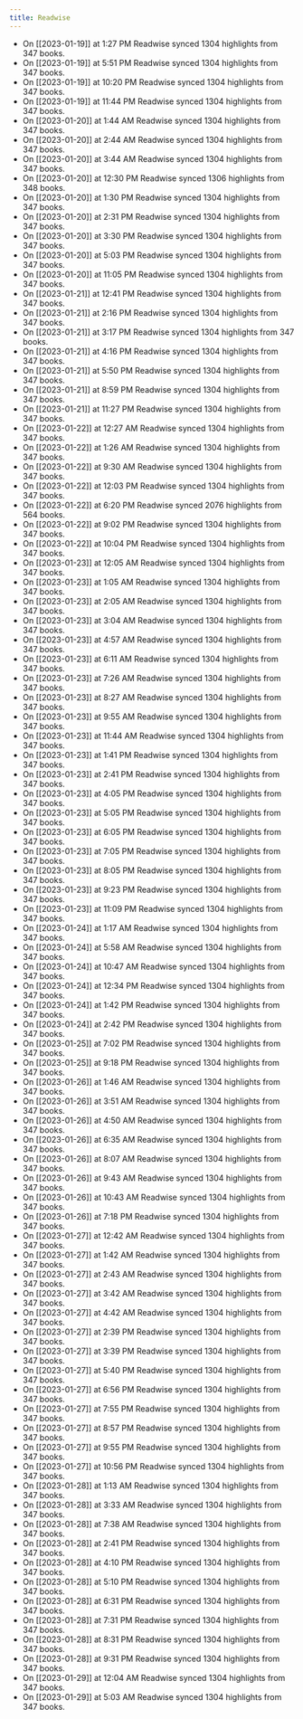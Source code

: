 ```yaml
---
title: Readwise
---
```


- On [[2023-01-19]] at 1:27 PM Readwise synced 1304 highlights from 347 books.
- On [[2023-01-19]] at 5:51 PM Readwise synced 1304 highlights from 347 books.
- On [[2023-01-19]] at 10:20 PM Readwise synced 1304 highlights from 347 books.
- On [[2023-01-19]] at 11:44 PM Readwise synced 1304 highlights from 347 books.
- On [[2023-01-20]] at 1:44 AM Readwise synced 1304 highlights from 347 books.
- On [[2023-01-20]] at 2:44 AM Readwise synced 1304 highlights from 347 books.
- On [[2023-01-20]] at 3:44 AM Readwise synced 1304 highlights from 347 books.
- On [[2023-01-20]] at 12:30 PM Readwise synced 1306 highlights from 348 books.
- On [[2023-01-20]] at 1:30 PM Readwise synced 1304 highlights from 347 books.
- On [[2023-01-20]] at 2:31 PM Readwise synced 1304 highlights from 347 books.
- On [[2023-01-20]] at 3:30 PM Readwise synced 1304 highlights from 347 books.
- On [[2023-01-20]] at 5:03 PM Readwise synced 1304 highlights from 347 books.
- On [[2023-01-20]] at 11:05 PM Readwise synced 1304 highlights from 347 books.
- On [[2023-01-21]] at 12:41 PM Readwise synced 1304 highlights from 347 books.
- On [[2023-01-21]] at 2:16 PM Readwise synced 1304 highlights from 347 books.
- On [[2023-01-21]] at 3:17 PM Readwise synced 1304 highlights from 347 books.
- On [[2023-01-21]] at 4:16 PM Readwise synced 1304 highlights from 347 books.
- On [[2023-01-21]] at 5:50 PM Readwise synced 1304 highlights from 347 books.
- On [[2023-01-21]] at 8:59 PM Readwise synced 1304 highlights from 347 books.
- On [[2023-01-21]] at 11:27 PM Readwise synced 1304 highlights from 347 books.
- On [[2023-01-22]] at 12:27 AM Readwise synced 1304 highlights from 347 books.
- On [[2023-01-22]] at 1:26 AM Readwise synced 1304 highlights from 347 books.
- On [[2023-01-22]] at 9:30 AM Readwise synced 1304 highlights from 347 books.
- On [[2023-01-22]] at 12:03 PM Readwise synced 1304 highlights from 347 books.
- On [[2023-01-22]] at 6:20 PM Readwise synced 2076 highlights from 564 books.
- On [[2023-01-22]] at 9:02 PM Readwise synced 1304 highlights from 347 books.
- On [[2023-01-22]] at 10:04 PM Readwise synced 1304 highlights from 347 books.
- On [[2023-01-23]] at 12:05 AM Readwise synced 1304 highlights from 347 books.
- On [[2023-01-23]] at 1:05 AM Readwise synced 1304 highlights from 347 books.
- On [[2023-01-23]] at 2:05 AM Readwise synced 1304 highlights from 347 books.
- On [[2023-01-23]] at 3:04 AM Readwise synced 1304 highlights from 347 books.
- On [[2023-01-23]] at 4:57 AM Readwise synced 1304 highlights from 347 books.
- On [[2023-01-23]] at 6:11 AM Readwise synced 1304 highlights from 347 books.
- On [[2023-01-23]] at 7:26 AM Readwise synced 1304 highlights from 347 books.
- On [[2023-01-23]] at 8:27 AM Readwise synced 1304 highlights from 347 books.
- On [[2023-01-23]] at 9:55 AM Readwise synced 1304 highlights from 347 books.
- On [[2023-01-23]] at 11:44 AM Readwise synced 1304 highlights from 347 books.
- On [[2023-01-23]] at 1:41 PM Readwise synced 1304 highlights from 347 books.
- On [[2023-01-23]] at 2:41 PM Readwise synced 1304 highlights from 347 books.
- On [[2023-01-23]] at 4:05 PM Readwise synced 1304 highlights from 347 books.
- On [[2023-01-23]] at 5:05 PM Readwise synced 1304 highlights from 347 books.
- On [[2023-01-23]] at 6:05 PM Readwise synced 1304 highlights from 347 books.
- On [[2023-01-23]] at 7:05 PM Readwise synced 1304 highlights from 347 books.
- On [[2023-01-23]] at 8:05 PM Readwise synced 1304 highlights from 347 books.
- On [[2023-01-23]] at 9:23 PM Readwise synced 1304 highlights from 347 books.
- On [[2023-01-23]] at 11:09 PM Readwise synced 1304 highlights from 347 books.
- On [[2023-01-24]] at 1:17 AM Readwise synced 1304 highlights from 347 books.
- On [[2023-01-24]] at 5:58 AM Readwise synced 1304 highlights from 347 books.
- On [[2023-01-24]] at 10:47 AM Readwise synced 1304 highlights from 347 books.
- On [[2023-01-24]] at 12:34 PM Readwise synced 1304 highlights from 347 books.
- On [[2023-01-24]] at 1:42 PM Readwise synced 1304 highlights from 347 books.
- On [[2023-01-24]] at 2:42 PM Readwise synced 1304 highlights from 347 books.
- On [[2023-01-25]] at 7:02 PM Readwise synced 1304 highlights from 347 books.
- On [[2023-01-25]] at 9:18 PM Readwise synced 1304 highlights from 347 books.
- On [[2023-01-26]] at 1:46 AM Readwise synced 1304 highlights from 347 books.
- On [[2023-01-26]] at 3:51 AM Readwise synced 1304 highlights from 347 books.
- On [[2023-01-26]] at 4:50 AM Readwise synced 1304 highlights from 347 books.
- On [[2023-01-26]] at 6:35 AM Readwise synced 1304 highlights from 347 books.
- On [[2023-01-26]] at 8:07 AM Readwise synced 1304 highlights from 347 books.
- On [[2023-01-26]] at 9:43 AM Readwise synced 1304 highlights from 347 books.
- On [[2023-01-26]] at 10:43 AM Readwise synced 1304 highlights from 347 books.
- On [[2023-01-26]] at 7:18 PM Readwise synced 1304 highlights from 347 books.
- On [[2023-01-27]] at 12:42 AM Readwise synced 1304 highlights from 347 books.
- On [[2023-01-27]] at 1:42 AM Readwise synced 1304 highlights from 347 books.
- On [[2023-01-27]] at 2:43 AM Readwise synced 1304 highlights from 347 books.
- On [[2023-01-27]] at 3:42 AM Readwise synced 1304 highlights from 347 books.
- On [[2023-01-27]] at 4:42 AM Readwise synced 1304 highlights from 347 books.
- On [[2023-01-27]] at 2:39 PM Readwise synced 1304 highlights from 347 books.
- On [[2023-01-27]] at 3:39 PM Readwise synced 1304 highlights from 347 books.
- On [[2023-01-27]] at 5:40 PM Readwise synced 1304 highlights from 347 books.
- On [[2023-01-27]] at 6:56 PM Readwise synced 1304 highlights from 347 books.
- On [[2023-01-27]] at 7:55 PM Readwise synced 1304 highlights from 347 books.
- On [[2023-01-27]] at 8:57 PM Readwise synced 1304 highlights from 347 books.
- On [[2023-01-27]] at 9:55 PM Readwise synced 1304 highlights from 347 books.
- On [[2023-01-27]] at 10:56 PM Readwise synced 1304 highlights from 347 books.
- On [[2023-01-28]] at 1:13 AM Readwise synced 1304 highlights from 347 books.
- On [[2023-01-28]] at 3:33 AM Readwise synced 1304 highlights from 347 books.
- On [[2023-01-28]] at 7:38 AM Readwise synced 1304 highlights from 347 books.
- On [[2023-01-28]] at 2:41 PM Readwise synced 1304 highlights from 347 books.
- On [[2023-01-28]] at 4:10 PM Readwise synced 1304 highlights from 347 books.
- On [[2023-01-28]] at 5:10 PM Readwise synced 1304 highlights from 347 books.
- On [[2023-01-28]] at 6:31 PM Readwise synced 1304 highlights from 347 books.
- On [[2023-01-28]] at 7:31 PM Readwise synced 1304 highlights from 347 books.
- On [[2023-01-28]] at 8:31 PM Readwise synced 1304 highlights from 347 books.
- On [[2023-01-28]] at 9:31 PM Readwise synced 1304 highlights from 347 books.
- On [[2023-01-29]] at 12:04 AM Readwise synced 1304 highlights from 347 books.
- On [[2023-01-29]] at 5:03 AM Readwise synced 1304 highlights from 347 books.